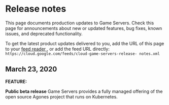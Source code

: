 #  Release notes

This page documents production updates to Game Servers. Check this page for
announcements about new or updated features, bug fixes, known issues, and
deprecated functionality.

To get the latest product updates delivered to you, add the URL of this page
to your [ feed reader
](https://wikipedia.org/wiki/Comparison_of_feed_aggregators) , or add the feed
URL directly: ` https://cloud.google.com/feeds/cloud-game-servers-release-
notes.xml `

##  March 23, 2020

**FEATURE:**

**Public beta release** Game Servers provides a fully managed offering of the
open source Agones project that runs on Kubernetes.

